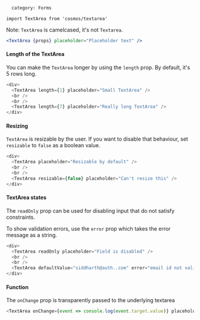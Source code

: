 ```meta
  category: Forms
```

`import TextArea from 'cosmos/textarea'`

Note: `TextArea` is camelcased, it's not `Textarea`.

```jsx
<TextArea {props} placeholder="Placeholder text" />
```

#### Length of the TextArea

You can make the `TextArea` longer by using the `length` prop. By default, it's 5 rows long.

```js
<div>
  <TextArea length={1} placeholder="Small TextArea" />
  <br />
  <br />
  <TextArea length={7} placeholder="Really long TextArea" />
</div>
```

#### Resizing

`TextArea` is resizable by the user. If you want to disable that behaviour, set `resizable` to `false` as a boolean value.

```js
<div>
  <TextArea placeholder="Resizable by default" />
  <br />
  <br />
  <TextArea resizable={false} placeholder="Can't resize this" />
</div>
```

#### TextArea states

The `readOnly` prop can be used for disabling input that do not satisfy constraints.

To show validation errors, use the `error` prop which takes the error message as a string.

```js
<div>
  <TextArea readOnly placeholder="Field is disabled" />
  <br />
  <br />
  <TextArea defaultValue="siddharth@auth..com" error="email id not valid" />
</div>
```

#### Function

The `onChange` prop is transparently passed to the underlying textarea

```js
<TextArea onChange={event => console.log(event.target.value)} placeholder="change my text" />
```
